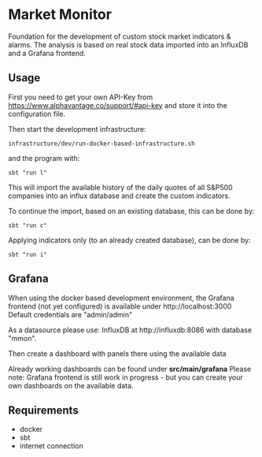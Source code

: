 Market Monitor
==============

Foundation for the development of custom stock market indicators & alarms.
The analysis is based on real stock data imported into an InfluxDB and a Grafana frontend.

Usage
-----
First you need to get your own API-Key from https://www.alphavantage.co/support/#api-key and store it into the configuration file.

Then start the development infrastructure:

    infrastructure/dev/run-docker-based-infrastructure.sh

and the program with:

    sbt "run l"
This will import the available history of the daily quotes of all S&P500 companies into an influx database and create the custom indicators.  

To continue the import, based on an existing database, this can be done by:

    sbt "run c"   

Applying indicators only (to an already created database), can be done by:
    
    sbt "run i" 

Grafana
---
When using the docker based development environment, 
the Grafana frontend (not yet configured) is available under http://localhost:3000
Default credentials are "admin/admin"

As a datasource please use: InfluxDB at http://influxdb:8086 with database "mmon". 

Then create a dashboard with panels there using the available data

Already working dashboards can be found under __src/main/grafana__
Please note: Grafana frontend is still work in progress - but you can create your own dashboards on the available data.
 
 
Requirements
------------
- docker
- sbt
- internet connection 

